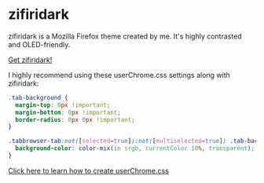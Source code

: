 # zifiridark
zifiridark is a Mozilla Firefox theme created by me. It's highly contrasted and OLED-friendly.

[Get zifiridark!](https://addons.mozilla.org/en/firefox/addon/zifiridark/)

I highly recommend using these userChrome.css settings along with zifiridark:

```css
.tab-background {
  margin-top: 0px !important;
  margin-bottom: 0px !important;
  border-radius: 0px 0px !important;
}

.tabbrowser-tab:not([selected=true]):not([multiselected=true]) .tab-background {
  background-color: color-mix(in srgb, currentColor 10%, transparent);
}
```

[Click here to learn how to create userChrome.css](https://www.userchrome.org/how-create-userchrome-css.html)
